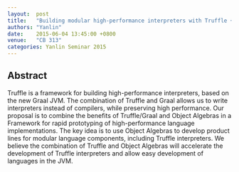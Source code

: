 ```yaml
--- 
layout:  post 
title:   "Building modular high-performance interpreters with Truffle + OA"
authors: "Yanlin"
date:    2015-06-04 13:45:00 +0800
venue:   "CB 313"
categories: Yanlin Seminar 2015
--- 
```

## Abstract

Truffle is a framework for building high-performance interpreters,
based on the new Graal JVM. The combination of Truffle and Graal
allows us to write interpreters instead of compilers, while preserving
high performance. Our proposal is to combine the benefits of
Truffle/Graal and Object Algebras in a Framework for rapid prototyping
of high-performance language implementations.  The key idea is to use
Object Algebras to develop product lines for modular language
components, including Truffle interpreters. We believe the combination
of Truffle and Object Algebras will accelerate the development of
Truffle interpreters and allow easy development of languages in the
JVM.

